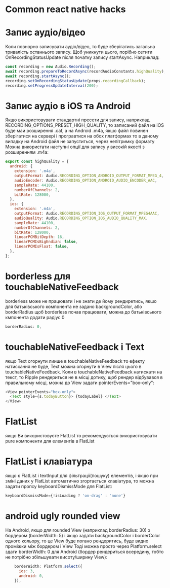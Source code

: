 # Common react native hacks


# Запис аудіо/відео
Коли повнорно записувати аудіо/відео, то буде зберігатись загальна тривалість останнього запису.
Щоб уникнути цього, порібно сетити OnRecordingStatusUpdate після початку запису startAsync.
Наприклад:

```js
const recording = new Audio.Recording();
await recording.prepareToRecordAsync(recordAudioConstants.highQuality);
await recording.startAsync();
recording.setOnRecordingStatusUpdate(props.recordingCallback);
recording.setProgressUpdateInterval(200);
```

# Запис аудіо в iOS та Android
Якшо використовувати стандартні пресети для запису, наприклад RECORDING_OPTIONS_PRESET_HIGH_QUALITY,
то записаний файл на iOS буде маи розширення .caf, а на Android .m4a, якшо файл повинен зберігатися на сервері
і програвтися на обох платформах то в даному випадку на Android файл не запуститься, через непітримку формату
Можна використати наступні опції для запису у високій якості з розширенням .m4a:

```js
export const highQuality = {
  android: {
    extension: '.m4a',
    outputFormat: Audio.RECORDING_OPTION_ANDROID_OUTPUT_FORMAT_MPEG_4,
    audioEncoder: Audio.RECORDING_OPTION_ANDROID_AUDIO_ENCODER_AAC,
    sampleRate: 44100,
    numberOfChannels: 2,
    bitRate: 128000,
  },
  ios: {
    extension: '.m4a',
    outputFormat: Audio.RECORDING_OPTION_IOS_OUTPUT_FORMAT_MPEG4AAC,
    audioQuality: Audio.RECORDING_OPTION_IOS_AUDIO_QUALITY_MAX,
    sampleRate: 44100,
    numberOfChannels: 2,
    bitRate: 128000,
    linearPCMBitDepth: 16,
    linearPCMIsBigEndian: false,
    linearPCMIsFloat: false,
  },
};
```

# borderless для touchableNativeFeedback
borderless може не працювати і не знати де йому рендиретись, якшо для батьківського компонента
не задано backgroundColor, або borderRadius
щоб borderless почав працювати, можна до батьківського кмпонента додати радіус 0

```js
borderRadius: 0,
```

# touchableNativeFeedback і Text
якщо Text огорнути лиише в touchableNativeFeedback то ефекту натискання не буде,
Text можна огорнути в View після цього в touchableNativeFeedback.
Коли в touchableNativeFeedback натискати на текст, то Ripple рендериться не в місці дотику,
щоб рендер відбувався в правильному місці, можна до View задати pointerEvents="box-only":

```js
<View pointerEvents="box-only">
  <Text style={s.todayButton}> {todayLabel} </Text>
</View>
```

# FlatList
якщо Ви використовуєте FlatList то рекомендується використовувати pure компоненти для елементів в FlatList

# FlatList і клавіатура
якщо є FlatList і textInput для фільтрації(пошуку) елементів, і якшо при зміні даних
у FlatList автоматично згортається клавіатура, то можна задати пропсу keyboardDismissMode
для FlatList:

```js
keyboardDismissMode={!isLoading ? 'on-drag' : 'none'}
```

# android ugly rounded view
На Android, якщо для rounded View (наприклад borderRadius: 30) з бордером (borderWidth: 5)
і якщо задати backgroundColor і borderColor одного кольору, то це View буде погано рендеритись,
буде видно проміжки між бордером і View
Тоді можна просто через Platform.select здати borderWidth: 0 для Android
(бордер рендериться всередину, тобто не потрібно збільшувати висоту/ширину View):
```js
    borderWidth: Platform.select({
      ios: 3,
      android: 0,
    }),
```
